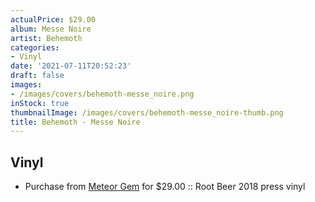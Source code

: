 ```yaml
---
actualPrice: $29.00
album: Messe Noire
artist: Behemoth
categories:
- Vinyl
date: '2021-07-11T20:52:23'
draft: false
images:
- /images/covers/behemoth-messe_noire.png
inStock: true
thumbnailImage: /images/covers/behemoth-messe_noire-thumb.png
title: Behemoth - Messe Noire
---
```


## Vinyl
* Purchase from [Meteor Gem](https://meteor-gem.com/products/behemoth-messe-noire) for $29.00 :: Root Beer 2018 press vinyl
